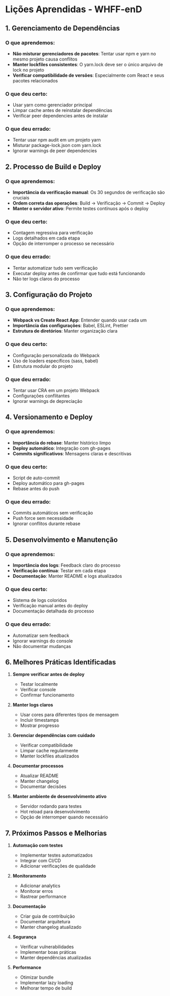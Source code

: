 # Lições Aprendidas - WHFF-enD

## 1. Gerenciamento de Dependências

### O que aprendemos:
- **Não misturar gerenciadores de pacotes**: Tentar usar npm e yarn no mesmo projeto causa conflitos
- **Manter lockfiles consistentes**: O yarn.lock deve ser o único arquivo de lock no projeto
- **Verificar compatibilidade de versões**: Especialmente com React e seus pacotes relacionados

### O que deu certo:
- Usar yarn como gerenciador principal
- Limpar cache antes de reinstalar dependências
- Verificar peer dependencies antes de instalar

### O que deu errado:
- Tentar usar npm audit em um projeto yarn
- Misturar package-lock.json com yarn.lock
- Ignorar warnings de peer dependencies

## 2. Processo de Build e Deploy

### O que aprendemos:
- **Importância da verificação manual**: Os 30 segundos de verificação são cruciais
- **Ordem correta das operações**: Build → Verificação → Commit → Deploy
- **Manter o servidor ativo**: Permite testes contínuos após o deploy

### O que deu certo:
- Contagem regressiva para verificação
- Logs detalhados em cada etapa
- Opção de interromper o processo se necessário

### O que deu errado:
- Tentar automatizar tudo sem verificação
- Executar deploy antes de confirmar que tudo está funcionando
- Não ter logs claros do processo

## 3. Configuração do Projeto

### O que aprendemos:
- **Webpack vs Create React App**: Entender quando usar cada um
- **Importância das configurações**: Babel, ESLint, Prettier
- **Estrutura de diretórios**: Manter organização clara

### O que deu certo:
- Configuração personalizada do Webpack
- Uso de loaders específicos (sass, babel)
- Estrutura modular do projeto

### O que deu errado:
- Tentar usar CRA em um projeto Webpack
- Configurações conflitantes
- Ignorar warnings de depreciação

## 4. Versionamento e Deploy

### O que aprendemos:
- **Importância do rebase**: Manter histórico limpo
- **Deploy automático**: Integração com gh-pages
- **Commits significativos**: Mensagens claras e descritivas

### O que deu certo:
- Script de auto-commit
- Deploy automático para gh-pages
- Rebase antes do push

### O que deu errado:
- Commits automáticos sem verificação
- Push force sem necessidade
- Ignorar conflitos durante rebase

## 5. Desenvolvimento e Manutenção

### O que aprendemos:
- **Importância dos logs**: Feedback claro do processo
- **Verificação contínua**: Testar em cada etapa
- **Documentação**: Manter README e logs atualizados

### O que deu certo:
- Sistema de logs coloridos
- Verificação manual antes do deploy
- Documentação detalhada do processo

### O que deu errado:
- Automatizar sem feedback
- Ignorar warnings do console
- Não documentar mudanças

## 6. Melhores Práticas Identificadas

1. **Sempre verificar antes de deploy**
   - Testar localmente
   - Verificar console
   - Confirmar funcionamento

2. **Manter logs claros**
   - Usar cores para diferentes tipos de mensagem
   - Incluir timestamps
   - Mostrar progresso

3. **Gerenciar dependências com cuidado**
   - Verificar compatibilidade
   - Limpar cache regularmente
   - Manter lockfiles atualizados

4. **Documentar processos**
   - Atualizar README
   - Manter changelog
   - Documentar decisões

5. **Manter ambiente de desenvolvimento ativo**
   - Servidor rodando para testes
   - Hot reload para desenvolvimento
   - Opção de interromper quando necessário

## 7. Próximos Passos e Melhorias

1. **Automação com testes**
   - Implementar testes automatizados
   - Integrar com CI/CD
   - Adicionar verificações de qualidade

2. **Monitoramento**
   - Adicionar analytics
   - Monitorar erros
   - Rastrear performance

3. **Documentação**
   - Criar guia de contribuição
   - Documentar arquitetura
   - Manter changelog atualizado

4. **Segurança**
   - Verificar vulnerabilidades
   - Implementar boas práticas
   - Manter dependências atualizadas

5. **Performance**
   - Otimizar bundle
   - Implementar lazy loading
   - Melhorar tempo de build 